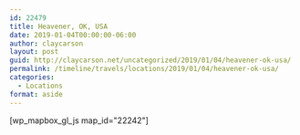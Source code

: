 ```yaml
---
id: 22479
title: Heavener, OK, USA
date: 2019-01-04T00:00:00-06:00
author: claycarson
layout: post
guid: http://claycarson.net/uncategorized/2019/01/04/heavener-ok-usa/
permalink: /timeline/travels/locations/2019/01/04/heavener-ok-usa/
categories:
  - Locations
format: aside
---
```

<div class="media-details"></div>

[wp_mapbox_gl_js map_id="22242"]